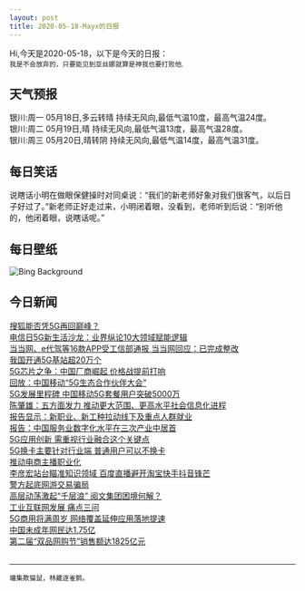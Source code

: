 ```yaml
---
layout: post
title: 2020-05-18-Mayx的日报
---
```


Hi,今天是2020-05-18，以下是今天的日报：<br><small>
我是不会放弃的，只要能见到亚丝娜就算是神我也要打败他.</small><!--more-->
## 天气预报
银川:周一 05月18日,多云转晴 持续无风向,最低气温10度，最高气温24度。<br>银川:周二 05月19日,晴 持续无风向,最低气温13度，最高气温28度。<br>银川:周三 05月20日,晴转阴 持续无风向,最低气温14度，最高气温31度。
## 每日笑话
说瞎话小明在做眼保健操时对同桌说：“我们的新老师好象对我们很客气，以后日子好过了。”新老师正好走过来，小明闭着眼，没看到，老师听到后说：“别听他的，他闭着眼，说瞎话呢。”
## 每日壁纸
![Bing Background](https://cn.bing.com/th?id=OHR.LofotenIslands_EN-US2533248925_1920x1080.jpg&rf=LaDigue_1920x1080.jpg&pid=hp "Fishing village of Henningsvær with Henningsvær Idrettslag Stadion, Nordland, Norway (© Viktor Posnov/Alamy)")
## 今日新闻

[搜狐能否凭5G再回巅峰？](http://it.people.com.cn/n1/2020/0518/c1009-31712592.html)   
[电信日5G新生活沙龙：业界纵论10大领域赋能逻辑](http://it.people.com.cn/n1/2020/0518/c1009-31712660.html)   
[当当网、e代驾等16款APP受工信部通报 当当网回应：已完成整改](http://it.people.com.cn/n1/2020/0518/c1009-31712633.html)   
[我国开通5G基站超20万个](http://it.people.com.cn/n1/2020/0518/c1009-31712531.html)   
[5G芯片之争：中国厂商崛起 价格战提前打响](http://it.people.com.cn/n1/2020/0518/c1009-31712673.html)   
[回放：中国移动“5G生态合作伙伴大会”](http://it.people.com.cn/n1/2020/0517/c1009-31712062.html)   
[5G发展里程碑 中国移动5G套餐用户突破5000万](http://it.people.com.cn/n1/2020/0517/c1009-31712044.html)   
[陈肇雄：五方面发力 推动更大范围、更高水平社会信息化进程](http://it.people.com.cn/n1/2020/0517/c1009-31712120.html)   
[报告显示：新职业、新工种拉动线下及重点人群就业](http://it.people.com.cn/n1/2020/0515/c1009-31711030.html)   
[报告：中国服务业数字化水平在三次产业中居首](http://it.people.com.cn/n1/2020/0515/c1009-31710529.html)   
[5G应用创新 需重视行业融合这个关键点](http://it.people.com.cn/n1/2020/0515/c1009-31709842.html)   
[5G换卡主要针对行业端 普通用户可以不换卡](http://it.people.com.cn/n1/2020/0515/c1009-31709884.html)   
[推动电商主播职业化](http://it.people.com.cn/n1/2020/0515/c1009-31709870.html)   
[李彦宏站台瞄准知识领域 百度直播避开淘宝快手抖音锋芒](http://it.people.com.cn/n1/2020/0515/c1009-31709916.html)   
[警方起底网游交易骗局](http://it.people.com.cn/n1/2020/0515/c1009-31709900.html)   
[高层动荡激起“千层浪” 阅文集团困境何解？](http://it.people.com.cn/n1/2020/0515/c1009-31709948.html)   
[工业互联网发展 痛点三问](http://it.people.com.cn/n1/2020/0515/c1009-31709946.html)   
[5G商用将满周岁 网络覆盖延伸应用落地提速](http://it.people.com.cn/n1/2020/0515/c1009-31709945.html)   
[中国未成年网民达1.75亿](http://it.people.com.cn/n1/2020/0515/c1009-31709970.html)   
[第二届“双品网购节”销售额达1825亿元](http://it.people.com.cn/n1/2020/0515/c1009-31709962.html)   
<br />

***

<small>墉集欺猫鼠，林藏逐雀鹯。</small>
